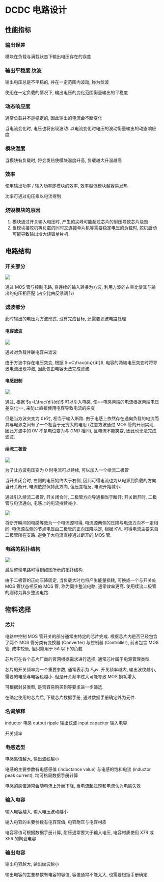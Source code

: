 # DCDC 电路设计
## 性能指标
### 输出误差
模块在负载与满载状态下输出电压存在的误差

### 输出平稳度 纹波
输出电压总是不平稳的, 并在一定范围内波动, 称为纹波

使用在一定负载的情况下, 输出电压的变化范围衡量输出的平稳度

### 动态响应度
通常负载并不是稳定的, 因此输出的电流会不断变化

当电流变化时, 电压也将出现波动. 以电流变化时电压的波动衡量输出的动态响应度

### 模块温度
当模块有负载时, 将会发热使模块温度升高, 负载越大升温越高

### 效率
使用输出功率 / 输入功率即模块的效率, 效率越低模块越容易发热

功率可通过电压乘以电流得到

### 烧毁模块的原因
1. 模块通过开关输入电压时, 产生的尖峰可能超过芯片的耐压导致芯片烧毁
1. 当模块接舵机等负载的同时又连接单片机等需要稳定电压的负载时, 舵机启动可能导致输出增大烧毁单片机

## 电路结构
### 开关部分
![](./src/dcdc_1.jpg)

通过 MOS 管与控制电路, 将连续的输入转换为方波, 利用方波的占空比使其与输出的电压相匹配 (占空比由反馈调节)

### 滤波部分
此时输出的电压为方波形式, 没有完成目标, 还需要滤波电路处理

#### 电容滤波
![](./src/dcdc_2.jpg)

通过对负载并联电容来滤波

由于方波中存在电压突变, 根据 $i=C\frac{du}{dt}$, 电容的两端电压突变时将导致电流出现冲激, 因此仅由电容无法完成滤波.

#### 电感限制
![](./src/dcdc_3.jpg)

通过, 根据 $u=L\frac{di}{dt}$ 可以引入电感, 使==电感两端的电流根据两端电压差变化==, 来防止直接使用电容导致电流的突变

但是当方波突变为 $0V$时, 相当于输入断路. 由于电感上依然存在通向负载的电流而其与电源之间有了一个相当于无穷大的电阻 (注意方波通过 MOS 管的开闭实现, 因此方波中的 $0V$ 不是电位变为与 $GND$ 相同), 且电流不能突变, 因此也无法完成滤波.

#### 续流二极管
![](./src/dcdc_4.jpg)

为了让方波电压变为 $0$ 时电流可以持续, 可以加入一个续流二极管

当开关闭合时, 左侧的电压始终大于右侧, 因此可得电流也为从电源到负载的方向. 当开关断开, 电流依然保持此方向, 但压差相反, 电流开始减小.

通过引入续流二极管, 开关闭合时, 二极管方向导通相当于断开; 开关断开时, 二极管与电流通向, 电感上的电流持续减小.

![](./src/dcdc_5.jpg)

将断开瞬间的电感等效为一个电流源可得, 电流源两侧的压降与电流方向不一定相同. 电流源左侧的节点电压由二极管的正向压降决定, 根据 KVL 可得电流主要来自二极管所在支路. 避免了大电流直接通过断开的 MOS 管.

### 电路的拓扑结构
![](./src/dcdc_6.jpg)

最后整理电路可得到如图所示的拓扑结构.

由于二极管的正向压降固定, 当负载大时也将产生能量损耗, 可换成一个与开关处 MOS 管状态相反的 MOS 管, 称为同步整流电路, 通常效率更高. 使用续流二极管的则称为异步整流电路.

## 物料选择
### 芯片
电路中控制 MOS 管开关的部分通常由特定的芯片完成. 根据芯片内是否已经包含了两个 MOS 管分类有变换器 (Converter) 与控制器 (Controller), 前者包含 MOS 管, 成本较低, 但只能用于 5A 以下的负载

芯片可在各个芯片厂商的官网根据需求进行选择, 通常芯片属于电源管理类型. 

芯片的开关频率为一个重要参数, 通常表示为 $F_sw$. 开关频率越大, 输出波纹越小, 需要的电感与电容也越小. 但是开关频率过大可能导致 MOS 损耗增大 

可根据封装类型, 是否容易购买到等要求进一步筛选.

在确定使用的芯片后, 下载芯片数据手册, 通过数据手册确定外为元件.

### 名词解释
inductor 电感
output ripple 输出纹波
input capacitor 输入电容

开关频率

### 电感选型
电感感值越大, 输出波纹越小

电感的主要参数有电感感值 (inductance value) 与电感的饱和电流 (inductor peak current), 均可格局数据手册计算

电感的感值通常会随电流上升而下降, 当电流超过饱和电流认为电感失效

### 输入电容
输入电容越大, 输入电压波动越小

输入电容的主要参数有电容容值, 电容耐压与电容材质

电容容值可根据数据手册计算, 耐压通常要大于输入电压, 电容材质使用 X7R 或 X5R 的陶瓷电容

### 输出电容
输出电容越大, 输出纹波越小

输出电容的主要参数有电容的容值, 容值通常不能太大, 也需要根据手册确定



